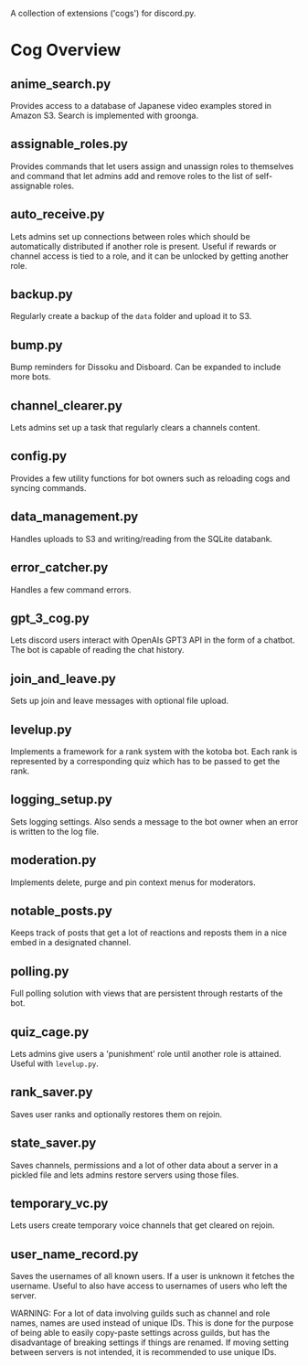 A collection of extensions ('cogs') for discord.py.

# Cog Overview

## anime_search.py

Provides access to a database of Japanese video examples stored in Amazon S3. Search is implemented with groonga.

## assignable_roles.py

Provides commands that let users assign and unassign roles to themselves and command that let admins add and remove
roles to the list of self-assignable roles.

## auto_receive.py

Lets admins set up connections between roles which should be automatically distributed if another role is present.
Useful if rewards or channel access is tied to a role, and it can be unlocked by getting another role.

## backup.py

Regularly create a backup of the `data` folder and upload it to S3.

## bump.py

Bump reminders for Dissoku and Disboard. Can be expanded to include more bots.

## channel_clearer.py

Lets admins set up a task that regularly clears a channels content.

## config.py

Provides a few utility functions for bot owners such as reloading cogs and syncing commands.

## data_management.py

Handles uploads to S3 and writing/reading from the SQLite databank.

## error_catcher.py

Handles a few command errors.

## gpt_3_cog.py

Lets discord users interact with OpenAIs GPT3 API in the form of a chatbot. The bot is capable of reading the chat
history.

## join_and_leave.py

Sets up join and leave messages with optional file upload.

## levelup.py

Implements a framework for a rank system with the kotoba bot.
Each rank is represented by a corresponding quiz which has to be passed to get the rank.

## logging_setup.py

Sets logging settings. Also sends a message to the bot owner when an error is written to the log file.

## moderation.py

Implements delete, purge and pin context menus for moderators.

## notable_posts.py

Keeps track of posts that get a lot of reactions and reposts them in a nice embed in a designated channel.

## polling.py

Full polling solution with views that are persistent through restarts of the bot.

## quiz_cage.py

Lets admins give users a 'punishment' role until another role is attained. Useful with `levelup.py`.

## rank_saver.py

Saves user ranks and optionally restores them on rejoin.

## state_saver.py

Saves channels, permissions and a lot of other data about a server in a pickled file and lets admins restore servers
using those files.

## temporary_vc.py

Lets users create temporary voice channels that get cleared on rejoin.

## user_name_record.py

Saves the usernames of all known users. If a user is unknown it fetches the username. Useful to also have access
to usernames of users who left the server.

WARNING: For a lot of data involving guilds such as channel and role names, names are used instead of unique IDs.
This is done for the purpose of being able to easily copy-paste settings across guilds, but has the disadvantage of
breaking settings if things are renamed. If moving setting between servers is not intended, it is
recommended to use unique IDs.